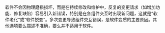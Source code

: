 软件不会因物理磨损损坏，而是在持续修改和维护中，反复的变更请求（如增加功能、修复缺陷）容易引入新错误，特别是在各组件交互时出现新问题，这就是“软件老化”或“软件蜕变”。多次变更导致组件交互错误，是软件变质的主要原因。其他选项要么描述不准确，要么并不适用于软件。